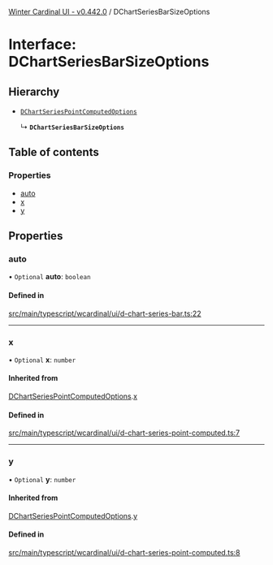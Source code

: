 [Winter Cardinal UI - v0.442.0](../index.md) / DChartSeriesBarSizeOptions

# Interface: DChartSeriesBarSizeOptions

## Hierarchy

- [`DChartSeriesPointComputedOptions`](DChartSeriesPointComputedOptions.md)

  ↳ **`DChartSeriesBarSizeOptions`**

## Table of contents

### Properties

- [auto](DChartSeriesBarSizeOptions.md#auto)
- [x](DChartSeriesBarSizeOptions.md#x)
- [y](DChartSeriesBarSizeOptions.md#y)

## Properties

### auto

• `Optional` **auto**: `boolean`

#### Defined in

[src/main/typescript/wcardinal/ui/d-chart-series-bar.ts:22](https://github.com/winter-cardinal/winter-cardinal-ui/blob/v0.442.0/src/main/typescript/wcardinal/ui/d-chart-series-bar.ts#L22)

___

### x

• `Optional` **x**: `number`

#### Inherited from

[DChartSeriesPointComputedOptions](DChartSeriesPointComputedOptions.md).[x](DChartSeriesPointComputedOptions.md#x)

#### Defined in

[src/main/typescript/wcardinal/ui/d-chart-series-point-computed.ts:7](https://github.com/winter-cardinal/winter-cardinal-ui/blob/v0.442.0/src/main/typescript/wcardinal/ui/d-chart-series-point-computed.ts#L7)

___

### y

• `Optional` **y**: `number`

#### Inherited from

[DChartSeriesPointComputedOptions](DChartSeriesPointComputedOptions.md).[y](DChartSeriesPointComputedOptions.md#y)

#### Defined in

[src/main/typescript/wcardinal/ui/d-chart-series-point-computed.ts:8](https://github.com/winter-cardinal/winter-cardinal-ui/blob/v0.442.0/src/main/typescript/wcardinal/ui/d-chart-series-point-computed.ts#L8)
